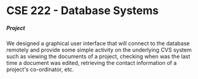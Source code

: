 # CSE 222 - Database Systems
##### Project
We designed a graphical user interface that will connect to the database remotely and provide some simple activity on the underlying CVS system such as viewing the documents of a project, checking when was the last time a document was edited, retrieving the contact information of a project's co-ordinator, etc.
<br>
